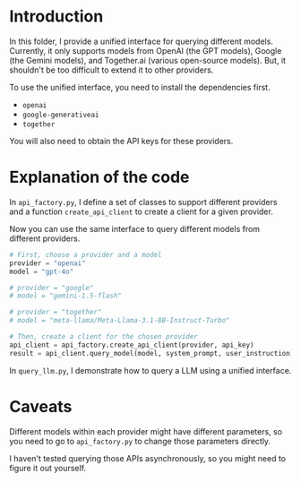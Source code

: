 # Introduction

In this folder, I provide a unified interface for querying different models.
Currently, it only supports models from OpenAI (the GPT models), Google (the Gemini models), and Together.ai (various open-source models).
But, it shouldn't be too difficult to extend it to other providers.

To use the unified interface, you need to install the dependencies first.

- `openai`
- `google-generativeai`
- `together`

You will also need to obtain the API keys for these providers.

# Explanation of the code

In `api_factory.py`, I define a set of classes to support different providers and a function `create_api_client` to create a client for a given provider.

Now you can use the same interface to query different models from different providers.

```python
# First, choose a provider and a model
provider = "openai"
model = "gpt-4o"

# provider = "google"
# model = "gemini-1.5-flash"

# provider = "together"
# model = "meta-llama/Meta-Llama-3.1-8B-Instruct-Turbo"

# Then, create a client for the chosen provider
api_client = api_factory.create_api_client(provider, api_key)
result = api_client.query_model(model, system_prompt, user_instruction)
```

In `query_llm.py`, I demonstrate how to query a LLM using a unified interface.

# Caveats

Different models within each provider might have different parameters, so you need to go to `api_factory.py` to change those parameters directly.

I haven't tested querying those APIs asynchronously, so you might need to figure it out yourself.